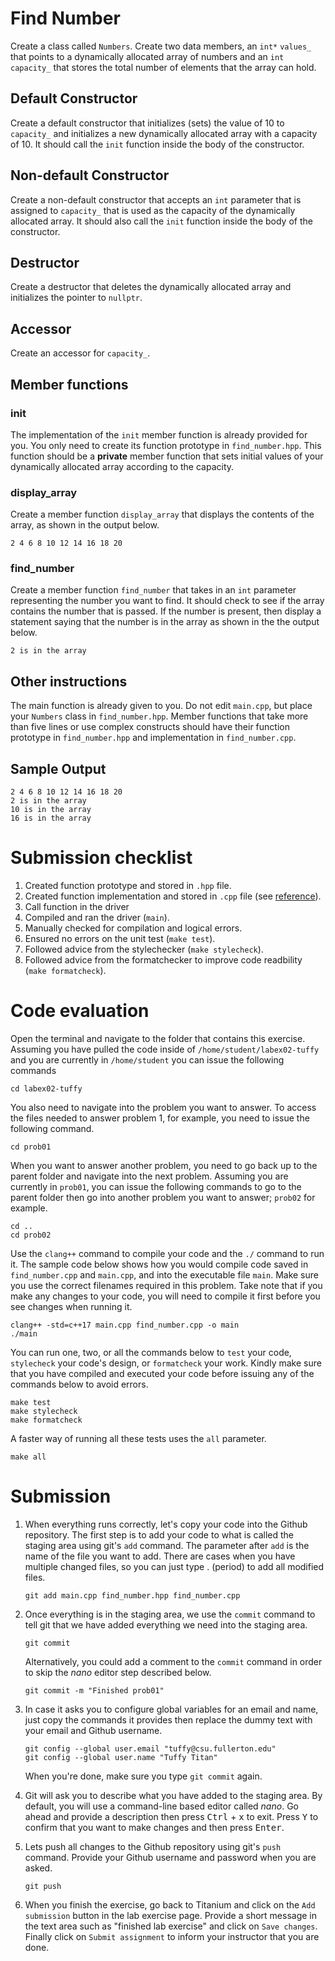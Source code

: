 # Find Number
Create a class called `Numbers`. Create two data members, an `int*` `values_` that points to a dynamically allocated array of numbers and an `int` `capacity_` that stores the total number of elements that the array can hold.

## Default Constructor
Create a default constructor that initializes (sets) the value of 10 to `capacity_` and initializes a new dynamically allocated array with a capacity of 10. It should call the `init` function inside the body of the constructor.

## Non-default Constructor
Create a non-default constructor that accepts an `int` parameter that is assigned to `capacity_` that is used as the capacity of the dynamically allocated array. It should also call the `init` function inside the body of the constructor.

## Destructor
Create a destructor that deletes the dynamically allocated array and initializes
the pointer to `nullptr`.

## Accessor
Create an accessor for `capacity_`. 

## Member functions

### init
The implementation of the `init` member function is already provided for you. You only need to create its function prototype in `find_number.hpp`. This function should be a **private** member function that sets initial values of your dynamically allocated array according to the capacity.

### display_array
Create a member function `display_array` that displays the contents of the array, as shown in the output below.

```
2 4 6 8 10 12 14 16 18 20
```

### find_number
Create a member function `find_number` that takes in an `int` parameter representing the number you want to find. It should check to see if the array contains the number that
is passed. If the number is present, then display a statement saying that
the number is in the array as shown in the the output below.

```
2 is in the array
```

## Other instructions
The main function is already given to you. Do not edit `main.cpp`, but place your `Numbers` class in `find_number.hpp`. Member functions that take more than five lines or use complex constructs should have their function prototype in `find_number.hpp` and implementation in `find_number.cpp`.

## Sample Output
```
2 4 6 8 10 12 14 16 18 20
2 is in the array
10 is in the array
16 is in the array
```

# Submission checklist
1. Created function prototype and stored in `.hpp` file.
1. Created function implementation and stored in `.cpp` file (see [reference](https://github.com/ILXL-guides/function-file-organization)).
1. Call function in the driver
1. Compiled and ran the driver (`main`).
1. Manually checked for compilation and logical errors.
1. Ensured no errors on the unit test (`make test`).
1. Followed advice from the stylechecker (`make stylecheck`).
1. Followed advice from the formatchecker to improve code readbility (`make formatcheck`).

# Code evaluation
Open the terminal and navigate to the folder that contains this exercise. Assuming you have pulled the code inside of `/home/student/labex02-tuffy` and you are currently in `/home/student` you can issue the following commands

```
cd labex02-tuffy
```

You also need to navigate into the problem you want to answer. To access the files needed to answer problem 1, for example, you need to issue the following command.

```
cd prob01
```

When you want to answer another problem, you need to go back up to the parent folder and navigate into the next problem. Assuming you are currently in `prob01`, you can issue the following commands to go to the parent folder then go into another problem you want to answer; `prob02` for example.

```
cd ..
cd prob02
```

Use the `clang++` command to compile your code and the `./` command to run it. The sample code below shows how you would compile code saved in `find_number.cpp` and `main.cpp`, and into the executable file `main`. Make sure you use the correct filenames required in this problem.  Take note that if you make any changes to your code, you will need to compile it first before you see changes when running it.

```
clang++ -std=c++17 main.cpp find_number.cpp -o main
./main
```

You can run one, two, or all the commands below to `test` your code, `stylecheck` your code's design, or `formatcheck` your work. Kindly make sure that you have compiled and executed your code before issuing any of the commands below to avoid errors.

```
make test
make stylecheck
make formatcheck
```

A faster way of running all these tests uses the `all` parameter.

```
make all
```

# Submission
1. When everything runs correctly,  let's copy your code into the Github repository. The first step is to add your code to what is called the staging area using git's `add` command. The parameter after `add` is the name of the file you want to add. There are cases when you have multiple changed files, so you can just type . (period) to add all modified files.

    ```
    git add main.cpp find_number.hpp find_number.cpp
    ```
1. Once everything is in the staging area, we use the `commit` command to tell git that we have added everything we need into the staging area.

    ```
    git commit
    ```
    Alternatively, you could add a comment to the `commit` command in order to skip the *nano* editor step described below.

    ```
    git commit -m "Finished prob01"
    ```
1. In case it asks you  to configure global variables for an email and name, just copy the commands it provides then replace the dummy text with your email and Github username.

    ```
    git config --global user.email "tuffy@csu.fullerton.edu"
    git config --global user.name "Tuffy Titan"
    ```
    When you're done, make sure you type `git commit` again.    
1. Git will ask you to describe what you have added to the staging area. By default, you will use a command-line based editor called *nano*. Go ahead and provide a description then press <kbd>Ctrl</kbd> + <kbd>x</kbd> to exit. Press <kbd>Y</kbd> to confirm that you want to make changes and then press <kbd>Enter</kbd>.
1. Lets push all changes to the Github repository using git's `push` command. Provide your Github username and password when you are asked.

    ```
    git push
    ```
1. When you finish the exercise, go back to Titanium and click on the `Add submission` button in the lab exercise page. Provide a short message in the text area such as "finished lab exercise" and click on `Save changes`. Finally click on `Submit assignment` to inform your instructor that you are done.
